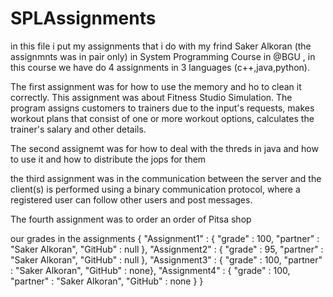 # SPLAssignments
in this file i put my assignments that i do with my frind Saker Alkoran (the assignmnts was in pair only) in System Programming Course in @BGU , in this course we have do 4 assignments in 3 languages (c++,java,python).



The first assignment was for how to use the memory and ho to clean it correctly.
This assignment was about Fitness Studio Simulation. The program assigns customers to trainers due to the input's requests, makes workout plans that consist of one or more workout options, calculates the trainer's salary and other details.


The second assignemt was for how to deal with the threds in java and how to use it and how to distribute the jops for them



the third assignment was in the communication between the server and the client(s) is performed using a binary communication protocol, where a registered user can follow other users and post messages. 



The fourth assignment was to order an order of Pitsa shop 



our grades in the assignments { "Assignment1" : { "grade" : 100, "partner" : "Saker Alkoran", "GitHub" : null }, "Assignment2" : { "grade" : 95, "partner" : "Saker Alkoran", "GitHub" : null }, "Assignment3" : { "grade" : 100, "partner" : "Saker Alkoran", "GitHub" : none}, "Assignment4" : { "grade" : 100, "partner" : "Saker Alkoran", "GitHub" : none } }
